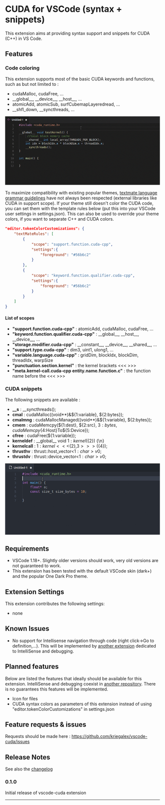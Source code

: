 # CUDA for VSCode (syntax + snippets)

This extension aims at providing syntax support and snippets for CUDA (C++) in VS Code.

## Features

### Code coloring

This extension supports most of the basic CUDA keywords and functions, such as but not limited to :

- cudaMalloc, cudaFree, ...
- \_\_global\_\_, \_\_device\_\_, \_\_host\_\_, ...
- atomicAdd, atomicSub, surfCubemapLayeredread, ...
- \_\_shfl_down, \_\_syncthreads, ...

![code-coloring](images/code-coloring.gif)

To maximize compatibility with existing popular themes, [textmate language grammar guidelines](https://manual.macromates.com/en/language_grammars#naming_conventions) have not always been respected (external libraries like CUDA in support scope). If your theme still doesn't color the CUDA code, you can set them with the template rules below (put this into your VSCode user settings in settings.json). This can also be used to override your theme colors, if you want to separate C++ and CUDA colors.

```json
"editor.tokenColorCustomizations": {
    "textMateRules": [
        {
            "scope": "support.function.cuda-cpp",
            "settings":{
                "foreground": "#56b6c2"
            }
        },
        {
            "scope": "keyword.function.qualifier.cuda-cpp",
            "settings":{
                "foreground": "#56b6c2"
            }
        }
    ]
}
```

#### List of scopes

- **"support.function.cuda-cpp"** :             atomicAdd, cudaMalloc, cudaFree, ...
- **"keyword.function.qualifier.cuda-cpp"** : \_\_global\_\_, \_\_host\_\_, \_\_device\_\_, ...
- **"storage.modifier.cuda-cpp"** : \_\_constant\_\_, \_\_device\_\_, \_\_shared\_\_, ...
- **"support.type.cuda-cpp"** : dim3, uint1, ulong1, ...
- **"variable.language.cuda-cpp"** : gridDim, blockIdx, blockDim, threadIdx, warpSize
- **"punctuation.section.kernel"** : the kernel brackets <<< >>>
- **"meta.kernel-call.cuda-cpp entity.name.function.c"** : the function name before the <<< >>>

### CUDA snippets

The following snippets are available :

- **\_\_s** : __syncthreads();
- **cmal** : cudaMalloc((void**)&${1:variable}, ${2:bytes});
- **cmalmng** : cudaMallocManaged((void**)&${1:variable}, ${2:bytes});	
- **cmem** : cudaMemcpy(${1:dest}, ${2:src}, ${3:bytes}, cudaMemcpy${4:Host}To${5:Device});
- **cfree** : cudaFree(${1:variable});
- **kerneldef** : \_\_global\_\_ void ${1:kernel}(${2}) {\n}
- **kernelcall** : ${1:kernel}<<<${2},${3}>>>(${4});
- **thrusthv** : thrust::host_vector<${1:char}> v$0;
- **thrustdv** : thrust::device_vector<${1:char}> v$0;

![snippets](images/snippets.gif)

## Requirements

- VSCode 1.18+. Slightly older versions should work, very old versions are not guaranteed to work.
- This extension has been tested with the default VSCode skin (dark+) and the popular One Dark Pro theme. 

## Extension Settings

This extension contributes the following settings:

* none
<!-- * `vscuda.enable`: enable/disable this extension -->

## Known Issues

- No support for Intellisense navigation through code (right click->Go to definition,...). This will be implemented by [another extension](https://github.com/kriegalex/vscode-cudatools) dedicated to IntelliSense and debugging.

## Planned features

Below are listed the features that ideally should be available for this extension. IntelliSense and debugging coexist in [another repository](https://github.com/kriegalex/vscode-cudatools). There is no guarantees this features will be implemented.

- Icon for files
- CUDA syntax colors as parameters of this extension instead of using "editor.tokenColorCustomizations" in settings.json

## Feature requests & issues

Requests should be made here : https://github.com/kriegalex/vscode-cuda/issues 

## Release Notes

See also the [changelog](CHANGELOG.md)

### 0.1.0

Initial release of vscode-cuda extension

-----------------------------------------------------------------------------------------------------------
